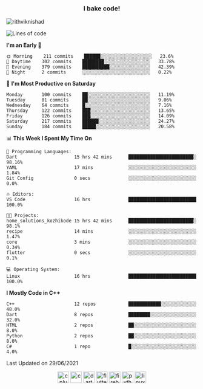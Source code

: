 <h3 align="center">I bake code!</h3>

<p align="left"> <img src="https://komarev.com/ghpvc/?username=rithviknishad" alt="rithviknishad" /> </p>

<!--START_SECTION:waka-->
![Lines of code](https://img.shields.io/badge/From%20Hello%20World%20I%27ve%20Written-695615%20lines%20of%20code-blue)

**I'm an Early 🐤** 

```text
🌞 Morning    211 commits    ██████░░░░░░░░░░░░░░░░░░░   23.6% 
🌆 Daytime    302 commits    ████████░░░░░░░░░░░░░░░░░   33.78% 
🌃 Evening    379 commits    ██████████░░░░░░░░░░░░░░░   42.39% 
🌙 Night      2 commits      ░░░░░░░░░░░░░░░░░░░░░░░░░   0.22%

```
📅 **I'm Most Productive on Saturday** 

```text
Monday       100 commits    ██░░░░░░░░░░░░░░░░░░░░░░░   11.19% 
Tuesday      81 commits     ██░░░░░░░░░░░░░░░░░░░░░░░   9.06% 
Wednesday    64 commits     █░░░░░░░░░░░░░░░░░░░░░░░░   7.16% 
Thursday     122 commits    ███░░░░░░░░░░░░░░░░░░░░░░   13.65% 
Friday       126 commits    ███░░░░░░░░░░░░░░░░░░░░░░   14.09% 
Saturday     217 commits    ██████░░░░░░░░░░░░░░░░░░░   24.27% 
Sunday       184 commits    █████░░░░░░░░░░░░░░░░░░░░   20.58%

```


📊 **This Week I Spent My Time On** 

```text
💬 Programming Languages: 
Dart                     15 hrs 42 mins      ████████████████████████░   98.16% 
YAML                     17 mins             ░░░░░░░░░░░░░░░░░░░░░░░░░   1.84% 
Git Config               0 secs              ░░░░░░░░░░░░░░░░░░░░░░░░░   0.0%

🔥 Editors: 
VS Code                  16 hrs              █████████████████████████   100.0%

🐱‍💻 Projects: 
home_solutions_kozhikode 15 hrs 42 mins      ████████████████████████░   98.1% 
recipe                   14 mins             ░░░░░░░░░░░░░░░░░░░░░░░░░   1.47% 
core                     3 mins              ░░░░░░░░░░░░░░░░░░░░░░░░░   0.34% 
flutter                  0 secs              ░░░░░░░░░░░░░░░░░░░░░░░░░   0.1%

💻 Operating System: 
Linux                    16 hrs              █████████████████████████   100.0%

```

**I Mostly Code in C++** 

```text
C++                      12 repos            ████████████░░░░░░░░░░░░░   48.0% 
Dart                     8 repos             ████████░░░░░░░░░░░░░░░░░   32.0% 
HTML                     2 repos             ██░░░░░░░░░░░░░░░░░░░░░░░   8.0% 
Python                   2 repos             ██░░░░░░░░░░░░░░░░░░░░░░░   8.0% 
C#                       1 repo              █░░░░░░░░░░░░░░░░░░░░░░░░   4.0%

```



 Last Updated on 29/06/2021
<!--END_SECTION:waka-->

<p align="center">
  <img src="https://devicons.github.io/devicon/devicon.git/icons/cplusplus/cplusplus-original.svg" alt="cplusplus" width="30" height="30"/>
  <img src="https://devicons.github.io/devicon/devicon.git/icons/c/c-original.svg" alt="c" width="30" height="30"/>
  <img src="https://www.vectorlogo.zone/logos/dartlang/dartlang-icon.svg" alt="dart" width="30" height="30"/>
  <img src="https://www.vectorlogo.zone/logos/flutterio/flutterio-icon.svg" alt="flutter" width="30" height="30"/> 
  <img src="https://www.vectorlogo.zone/logos/firebase/firebase-icon.svg" alt="firebase" width="30" height="30"/> 
  <img src="https://devicons.github.io/devicon/devicon.git/icons/python/python-original.svg" alt="python" width="30" height="30"/> 
  <img src="https://devicons.github.io/devicon/devicon.git/icons/linux/linux-original.svg" alt="linux" width="30" height="30"/> 
</p>
